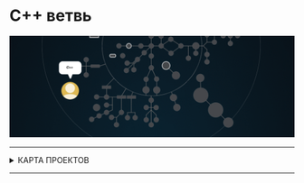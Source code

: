 # C++ ветвь


![cpp branch](./cpp.gif)

---

<details>
<summary> КАРТА ПРОЕКТОВ </summary>

![map Holy_Graph](../Holy_Graph.png)

</details>

---


